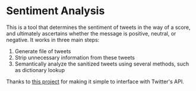 # Sentiment Analysis

This is a tool that determines the sentiment of tweets in the way of a score, and ultimately ascertains whether the message is positive, neutral, or negative.  It works in three main steps:

1. Generate file of tweets
2. Strip unnecessary information from these tweets
3. Semantically analyze the sanitized tweets using several methods, such as dictionary lookup

Thanks to [this project](https://github.com/J7mbo/twitter-api-php) for making it simple to interface with Twitter's API.
